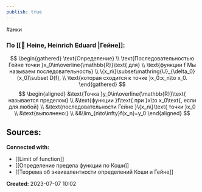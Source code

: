 ```yaml
---
publish: true
---
```

#анки


### По [[👤 Heine, Heinrich Eduard |Гейне]]:
$$
\begin{gathered}
\text{Onpeдeлeниe} \\
\text{Последовательностью Гейне точки }x_0\in\overline{\mathbb{R}}\text{ для} \\
\text{функции f Mы называем последовательность} \\
\{x_n\}\subset\mathring{U}_{\delta_0}(x_0)\subset D(f), \\
\text{которая сходится к точке }x_0:x_n\to x_0. 
\end{gathered}
$$
$$
\begin{aligned}
&\text{Точка }y_0\in\overline{\mathbb{R}}\text{ называется пределом} \\
&\text{функции }f\text{ при }x\to x_0\text{, если для любой} \\
&\text{последовательности Гейне }\{x_n\}\text{ точки }x_0 \\
&\text{выполнено:} \\
&&\lim_{n\to\infty}f(x_n)=y_0
\end{aligned}
$$



**Sources:**
- 


**Connected with:**
- [[Limit of function]]
- [[Определение предела функции по Коши]]
- [[Теорема об эквивалентности определений Коши и Гейне]]



**Created:** 2023-07-07 10:02